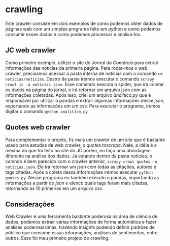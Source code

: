# crawling
Este crawler consiste em dois exemplos de como podemos obter dados de páginas web com um simples programa feito em python e como podemos consumir esses dados e como podemos processar e analisa-los.

## JC web crawler
Como primeiro exemplo, utilizei o site do *Jornal do Comércio* para extrair informações das notícias da primeira página. Para rodar-mos o web crawler, precisamos acessar a pasta interna de noticias com o comando `cd noticias/noticias`. Destro da pasta iremos executar o comando `scrapy crawl jc -o noticias.json`. Esse comando executa o spider, que irá coletar os dados na página do jornal, e irá retornar um arquivo json com as informações coletadas. Após isso, criei um arquivo *analitico.py* que é responsável por utilizar o pandas e extrair algumas informações desse *json*, exportando as informações em um csv. Para executar o programa, iremos digitar o comando `python analitico.py`

## Quotes web crawler
Para complementar o projeto, fiz mais um crawler de um site que é bastante usado para estudos de web crawler, o *quotes.toscrape*. Nele, a idéia é a mesma do que foi feito no site do JC porém, eu faço uma abordagem diferente na análise dos dados. Já estando dentro da pasta noticias, o camndo é bem parecido com o crawler anterior, `scrapy crawl quotes -o noticias.json`. Ele irá retornar um *json* com todas as citações, autores e tags citadas. Após a coleta dessa informações iremos executar `python quotes.py`. Nesse programa eu também executo o pandas, importando as informações a partir do *json* e elenco quais tags foram mais citadas, retornando as 10 primeiras em um arquivo csv. 

## Considerações
Web Crawler é uma ferramenta bastante poderosa na área de ciência de dados, podemos extrair várias informações de forma automática e fazer análises poderosíssimas, trazendo insights podendo definir padrões de público que consome essas informações, análises de sentimentos, entre outros. Esse foi meu primeiro projeto de crawling.
